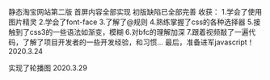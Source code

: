 

静态淘宝网站第二版
首屏内容全部实现
初版缺陷已全部完善
收获：
1.学会了使用图片精灵
2.学会了font-face
3.了解了@规则
4.熟练掌握了css的各种选择器
5.接触到了css3的一些语法如渐变，模糊
6.对bfc的理解加深
7.跟着视频敲了一遍代码，了解了项目开发者的一些开发经验，和习惯...
最后，准备进军javascript！
2020.3.24

实现了轮播图
2020.3.29
